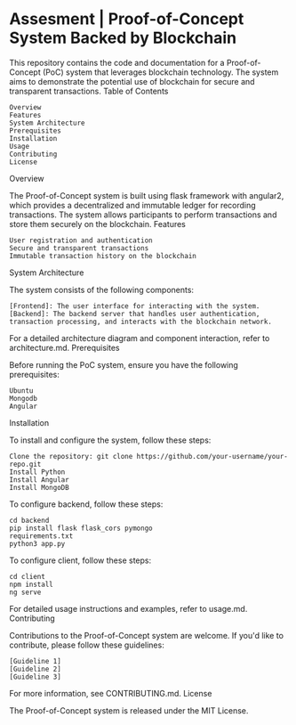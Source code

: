 <h1>Assesment | Proof-of-Concept System Backed by Blockchain</h1>

This repository contains the code and documentation for a Proof-of-Concept (PoC) system that leverages blockchain technology. The system aims to demonstrate the potential use of blockchain for secure and transparent transactions.
Table of Contents

    Overview
    Features
    System Architecture
    Prerequisites
    Installation
    Usage
    Contributing
    License

Overview

The Proof-of-Concept system is built using flask framework with angular2, which provides a decentralized and immutable ledger for recording transactions. The system allows participants to perform transactions and store them securely on the blockchain.
Features

    User registration and authentication
    Secure and transparent transactions
    Immutable transaction history on the blockchain

System Architecture

The system consists of the following components:

    [Frontend]: The user interface for interacting with the system.
    [Backend]: The backend server that handles user authentication, transaction processing, and interacts with the blockchain network.

For a detailed architecture diagram and component interaction, refer to architecture.md.
Prerequisites

Before running the PoC system, ensure you have the following prerequisites:

    Ubuntu
    Mongodb
    Angular

Installation

To install and configure the system, follow these steps:

    Clone the repository: git clone https://github.com/your-username/your-repo.git
    Install Python
    Install Angular
    Install MongoDB

To configure backend, follow these steps:

    cd backend
    pip install flask flask_cors pymongo
    requirements.txt
    python3 app.py

To configure client, follow these steps:

    cd client
    npm install
    ng serve

For detailed usage instructions and examples, refer to usage.md.
Contributing

Contributions to the Proof-of-Concept system are welcome. If you'd like to contribute, please follow these guidelines:

    [Guideline 1]
    [Guideline 2]
    [Guideline 3]

For more information, see CONTRIBUTING.md.
License

The Proof-of-Concept system is released under the MIT License.
